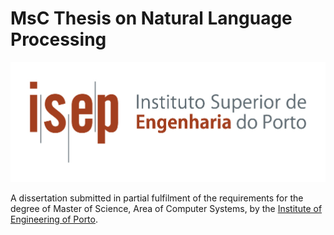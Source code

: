 # MsC Thesis on Natural Language Processing

![ISEP](isep.jpg)

A dissertation submitted in partial fulfilment of the requirements for the degree of Master of Science, Area of Computer Systems, by the [Institute of Engineering of Porto](https://www.isep.ipp.pt/).
